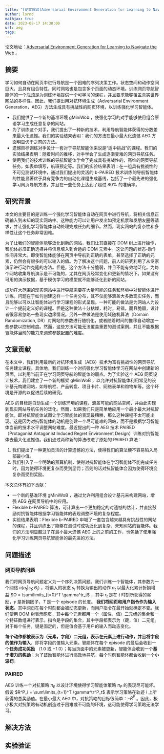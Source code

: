 ```yaml
---
title: "[论文解读]Adversarial Environment Generation for Learning to Navigate the Web"
author: lornd
mathjax: true
date: 2023-08-17 14:38:00
url: aeg
tags:
---
```


论文地址：[Adversarial Environment Generation for Learning to Navigate the Web](https://arxiv.org/abs/2103.01991) 。

## 摘要

学习如何自动在网页中进行导航是一个困难的序列决策工作。状态空间和动作空间巨大，且具有组合特性，同时网站也是包含多个页面的动态环境。训练网页导航智能体的一个瓶颈是为训练环境提供一个可学习的课程，并且要求能够覆盖真实世界网站的多样性。因此，我们提出用对抗环境生成（Adversarial Environment Generation，AEG）方法生成具有挑战性的网页环境，以训练强化学习智能体。

- 我们提供了一个新的基准环境 gMiniWob ，使强化学习的对手能够使用组合原语学习生成任意复杂的网站。
- 为了训练这个对手，我们提出了一种新的技术，利用导航智能体获得的分数差来最大化遗憾。我们的实验结果表明：我们的方法在最小最大化遗憾 AEG 方面明显优于之前的方法。
- 遗憾目标训练对手设计一套对于导航智能体来说是“适中挑战”的课程。我们的实验结果表明：随着时间的推移，对手学会了生成逐渐变难的网页导航任务。
- 使用我们的技术训练的导航智能体学会了完成具有挑战性的，高维的网页导航任务，如表单填写，航班预定等。我们的实验结果表明：在一组具有挑战性的不可见测试环境中，通过我们提出的灵活的 b-PAIRED 技术训练的导航智能体的性能显著优于具有竞争力的自动化课程生成基线，包括了一个最先进的强化学习网页导航方法，并且在一些任务上达到了超过 $80\%$ 的准确率。

## 研究背景

本文的主要目的是训练一个强化学习智能体自动在网页中进行导航，将相关信息正确输入到未知的现实网站中。这种能力可以让用户发出如预定机票和发朋友圈等请求，并让强化学习智能体自动处理完成任务的细节。然而，现实网站的复杂性和多样性让这个任务非常困难。

为了让我们的智能体能够泛化到新的网站，我们让其直接在 DOM 树上进行操作，智能体必须正确选择并将信息填入到合适的 DOM 元素中。这让问题的状态-动作空间非常大。即使智能体能够在网页中导航到正确的表单，甚至选择了正确的元素，仍然会有很多的可以输入的值。为了解决这个问题，前人的研究利用了从专家演示进行动作克隆的方法。但是，这个方法十分脆弱，并且不能有效地泛化。为每个网站收集导航演示是不可能的，尤其在网页经常变化和更新的情况下。如果没有可用的演示数据，基于模仿学习的模型就不能够泛化到新的网站。

成功在大范围的现实网站中进行导航需要在大量可能的任务和环境中对智能体进行训练。问题在于如何创建这样一个任务分布，其不仅能够涵盖大多数现实任务，而且能够以可以让智能体进行学习课程的形式呈现。一种可能的做法是为网站人为设计一个提前定义好的课程。但是这种做法十分枯燥，耗时，易错，而且脆弱，设计者很容易忽略一些现实边缘情况。另外一种做法是使用域随机算法（Domain Randomization, DR）对网站的参数进行随机化，或者随着时间的推移自动增加一些参数以控制难度。然而，这些方法可能无法覆盖重要的测试案例，并且不能根据智能体当前的能力来调整参数配置的难度。

## 文章贡献

在本文中，我们利用最新的对抗环境生成（AEG）技术为富有挑战性的网页导航任务建立课程。具体地，我们训练一个对抗强化学习智能体学习在网站中创建新的页面，以利用当前正在学习网页导航的智能体的弱点。为了实验这个 AEG 网页设计技术，我们建立了一个新的框架 gMiniWoB ，以允许对抗智能体利用常见的设计基元构建网站，如导航栏、产品转盘、项目卡片、网络表单和购物车等。这个环境是开源的以促进后续的研究。

AEG 的目标是自动生成一个训练环境的课程，涵盖可能的网站空间，并由此实现到现实网站导航任务的泛化。然而，如果我们只是简单地应用一个最小最大对抗智能体，即对抗智能体试图让学习智能体的表现最糟糕，那么这种课程不太可能出现。这是因为对抗智能体的动机是创建一个尽可能难的网站，而不是根据学习智能体当前的技术水平调整网站难度。最近提出的一种 AEG 技术 PAIRED（Protagonist Antagonist Induced Regret Environment Design）训练对抗智能体去最大化遗憾值。我们通过两种新的算法改进了原始的 PAIRED 算法：

1. 我们提出了一种更加灵活的计算遗憾的方法，使得我们的算法梗不容易陷入局部最小值。
2. 我们引入了一个明确的预算机制，使得对抗智能体在学习智能体不能完成任务时，因为使得环境更复杂而受到惩罚；否则的话对抗智能体会因为使得环境变复杂而受到奖励。

本文总体有如下贡献：

- 一个新的基准环境 gMiniWoB ，通过允许利用组合设计基元来构建网站，增强 AEG 在网页导航中的应用。
- Flexible b-PAIRED 算法，可计算出一个更加稳定的对遗憾的估计，并直接鼓励对抗智能体根据学习智能体的表现调整环境的复杂程度。
- 实验结果表明：Flexible b-PAIRED 申城了一套包含越来越具有挑战性的网站的课程，并且训练出了能够在测试时成功泛化到复杂、未知网站的智能体。我们的方法明显超过了在最小最大遗憾 AEG 上的之前的工作，也包括了使用强化学习训练网页导航智能体的最先进的方法。

## 问题描述

### 网页导航问题

我们将网页导航问题定义为一个序列决策问题。我们训练一个智能体，其参数为一个网络 $\pi(a_t|s_t;\Theta_i)$ ，将输入的状态 $s_t$ 转换为输出的动作 $a_t$ 以最大化累计折损增益 $O = \sum\limits_{t=0}^T \gamma^tr_t$ ，其中 $r_t$ 是在 $t$ 时刻所获得的奖励，$\gamma$ 是折损因子，$T$ 是一个 episode 的长度。 **我们将网页和用户指令作为输入状态**。其中网页在每个时刻都会被动态更新，而用户指令在最开始就确定不变。我们使用 DOM 树表示网页，其中每个元素都用一个（属性，值）二元组的集合和一个特征数组进行表示。指令是字段的集合，其中字段都表示为（键，值）二元组。对于每个任务，键是固定的，但是值会基于用户的输入而动态变化。

**每个动作都被表示为（元素，字段）二元组，表示在元素上进行动作，并且将字段的值作为输入**，即将字段的值输入元素。智能体在每个 episode 的最后会收到一个**任务成功奖励** （$1.0$ 或 $-1.0$）；每当页面中的元素被更新，智能体会收到一个**基于潜力的奖励**；为了鼓励智能体进行高效地导航，每个时刻智能体都会收到一个**小惩罚**。

### PAIRED

AEG 训练一个对抗策略 $\pi_E$ 以设计环境使得学习智能体策略 $\pi_P$ 的表现尽可能坏。假设 $R^P_i = \sum\limits_{t=1}^T \gamma^tr^P_t$ 表示学习策略在轨迹 $i$ 上所获得的总奖励值。在最小最大 AEG 中，对抗策略的目标很简单：$-R^P$ 。因此，极小极大对抗策略有动机创造过于困难或不可能的环境，这可能使得学习策略无法学习。

## 解决方法

## 实验验证
